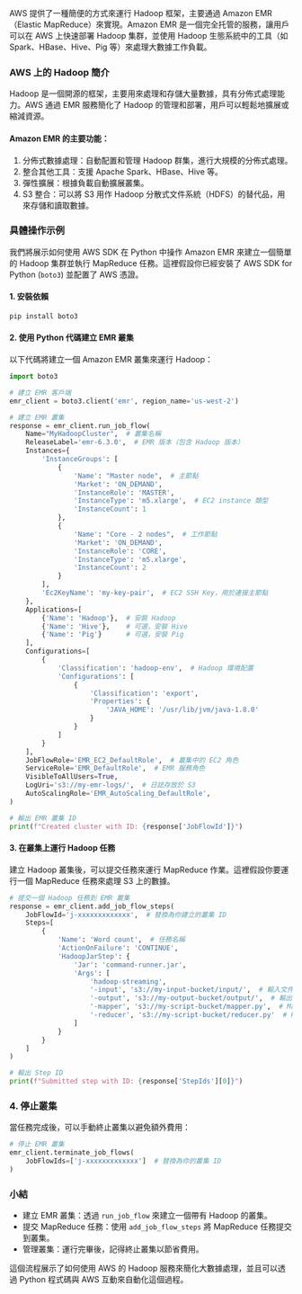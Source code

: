 AWS 提供了一種簡便的方式來運行 Hadoop 框架，主要通過 Amazon EMR（Elastic MapReduce）來實現。Amazon EMR 是一個完全托管的服務，讓用戶可以在 AWS 上快速部署 Hadoop 集群，並使用 Hadoop 生態系統中的工具（如 Spark、HBase、Hive、Pig 等）來處理大數據工作負載。

### AWS 上的 Hadoop 簡介

Hadoop 是一個開源的框架，主要用來處理和存儲大量數據，具有分佈式處理能力。AWS 通過 EMR 服務簡化了 Hadoop 的管理和部署，用戶可以輕鬆地擴展或縮減資源。

#### Amazon EMR 的主要功能：
1. 分佈式數據處理：自動配置和管理 Hadoop 群集，進行大規模的分佈式處理。
2. 整合其他工具：支援 Apache Spark、HBase、Hive 等。
3. 彈性擴展：根據負載自動擴展叢集。
4. S3 整合：可以將 S3 用作 Hadoop 分散式文件系統（HDFS）的替代品，用來存儲和讀取數據。

### 具體操作示例

我們將展示如何使用 AWS SDK 在 Python 中操作 Amazon EMR 來建立一個簡單的 Hadoop 集群並執行 MapReduce 任務。這裡假設你已經安裝了 AWS SDK for Python (`boto3`) 並配置了 AWS 憑證。

#### 1. 安裝依賴
```bash
pip install boto3
```

#### 2. 使用 Python 代碼建立 EMR 叢集
以下代碼將建立一個 Amazon EMR 叢集來運行 Hadoop：

```python
import boto3

# 建立 EMR 客戶端
emr_client = boto3.client('emr', region_name='us-west-2')

# 建立 EMR 叢集
response = emr_client.run_job_flow(
    Name="MyHadoopCluster",  # 叢集名稱
    ReleaseLabel='emr-6.3.0',  # EMR 版本（包含 Hadoop 版本）
    Instances={
        'InstanceGroups': [
            {
                'Name': "Master node",  # 主節點
                'Market': 'ON_DEMAND',
                'InstanceRole': 'MASTER',
                'InstanceType': 'm5.xlarge',  # EC2 instance 類型
                'InstanceCount': 1
            },
            {
                'Name': "Core - 2 nodes",  # 工作節點
                'Market': 'ON_DEMAND',
                'InstanceRole': 'CORE',
                'InstanceType': 'm5.xlarge',
                'InstanceCount': 2
            }
        ],
        'Ec2KeyName': 'my-key-pair',  # EC2 SSH Key，用於連接主節點
    },
    Applications=[
        {'Name': 'Hadoop'},  # 安裝 Hadoop
        {'Name': 'Hive'},    # 可選，安裝 Hive
        {'Name': 'Pig'}      # 可選，安裝 Pig
    ],
    Configurations=[
        {
            'Classification': 'hadoop-env',  # Hadoop 環境配置
            'Configurations': [
                {
                    'Classification': 'export',
                    'Properties': {
                        'JAVA_HOME': '/usr/lib/jvm/java-1.8.0'
                    }
                }
            ]
        }
    ],
    JobFlowRole='EMR_EC2_DefaultRole',  # 叢集中的 EC2 角色
    ServiceRole='EMR_DefaultRole',  # EMR 服務角色
    VisibleToAllUsers=True,
    LogUri='s3://my-emr-logs/',  # 日誌存放於 S3
    AutoScalingRole='EMR_AutoScaling_DefaultRole',
)

# 輸出 EMR 叢集 ID
print(f"Created cluster with ID: {response['JobFlowId']}")
```

#### 3. 在叢集上運行 Hadoop 任務
建立 Hadoop 叢集後，可以提交任務來運行 MapReduce 作業。這裡假設你要運行一個 MapReduce 任務來處理 S3 上的數據。

```python
# 提交一個 Hadoop 任務到 EMR 叢集
response = emr_client.add_job_flow_steps(
    JobFlowId='j-xxxxxxxxxxxxx',  # 替換為你建立的叢集 ID
    Steps=[
        {
            'Name': 'Word count',  # 任務名稱
            'ActionOnFailure': 'CONTINUE',
            'HadoopJarStep': {
                'Jar': 'command-runner.jar',
                'Args': [
                    'hadoop-streaming',
                    '-input', 's3://my-input-bucket/input/',  # 輸入文件
                    '-output', 's3://my-output-bucket/output/',  # 輸出結果
                    '-mapper', 's3://my-script-bucket/mapper.py',  # Mapper 腳本
                    '-reducer', 's3://my-script-bucket/reducer.py'  # Reducer 腳本
                ]
            }
        }
    ]
)

# 輸出 Step ID
print(f"Submitted step with ID: {response['StepIds'][0]}")
```

### 4. 停止叢集
當任務完成後，可以手動終止叢集以避免額外費用：

```python
# 停止 EMR 叢集
emr_client.terminate_job_flows(
    JobFlowIds=['j-xxxxxxxxxxxxx']  # 替換為你的叢集 ID
)
```

### 小結
- 建立 EMR 叢集：透過 `run_job_flow` 來建立一個帶有 Hadoop 的叢集。
- 提交 MapReduce 任務：使用 `add_job_flow_steps` 將 MapReduce 任務提交到叢集。
- 管理叢集：運行完畢後，記得終止叢集以節省費用。

這個流程展示了如何使用 AWS 的 Hadoop 服務來簡化大數據處理，並且可以透過 Python 程式碼與 AWS 互動來自動化這個過程。